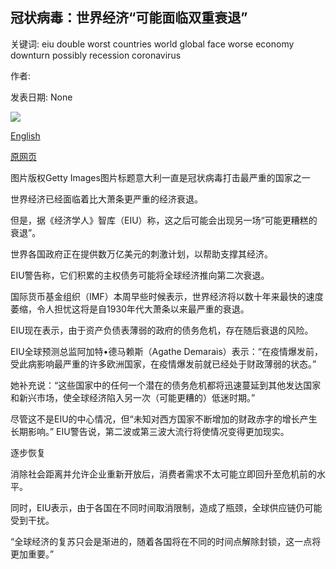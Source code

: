 ## 冠状病毒：世界经济“可能面临双重衰退”

关键词: eiu double worst countries world global face worse economy downturn possibly recession coronavirus

作者: 

发表日期: None

![](https://ichef.bbci.co.uk/news/1024/branded_news/7CCF/production/_111815913_italy.jpg)

[English](Coronavirus%3A%20World%20economy%20%27may%20face%20double%20recession%27.md)

[原网页](https://www.bbc.com/news/business-52306001)

图片版权Getty Images图片标题意大利一直是冠状病毒打击最严重的国家之一

世界经济已经面临着比大萧条更严重的经济衰退。

但是，据《经济学人》智库（EIU）称，这之后可能会出现另一场“可能更糟糕的衰退”。

世界各国政府正在提供数万亿美元的刺激计划，以帮助支撑其经济。

EIU警告称，它们积累的主权债务可能将全球经济推向第二次衰退。

国际货币基金组织（IMF）本周早些时候表示，世界经济将以数十年来最快的速度萎缩，令人担忧这将是自1930年代大萧条以来最严重的衰退。

EIU现在表示，由于资产负债表薄弱的政府的债务危机，存在随后衰退的风险。

EIU全球预测总监阿加特•德马赖斯（Agathe Demarais）表示：“在疫情爆发前，受此病影响最严重的许多欧洲国家，在疫情爆发前就已经处于财政薄弱的状态。”

她补充说：“这些国家中的任何一个潜在的债务危机都将迅速蔓延到其他发达国家和新兴市场，使全球经济陷入另一次（可能更糟的）低迷时期。”

尽管这不是EIU的中心情况，但“未知对西方国家不断增加的财政赤字的增长产生长期影响。” EIU警告说，第二波或第三波大流行将使情况变得更加现实。

逐步恢复

消除社会距离并允许企业重新开放后，消费者需求不太可能立即回升至危机前的水平。

同时，EIU表示，由于各国在不同时间取消限制，造成了瓶颈，全球供应链仍可能受到干扰。

“全球经济的复苏只会是渐进的，随着各国将在不同的时间点解除封锁，这一点将更加重要。”